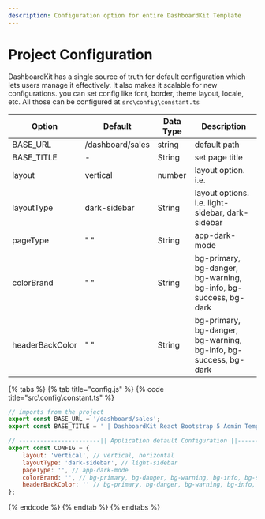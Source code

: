 ```yaml
---
description: Configuration option for entire DashboardKit Template
---
```


# Project Configuration

DashboardKit has a single source of truth for default configuration which lets users manage it effectively. It also makes it scalable for new configurations. you can set config like font, border, theme layout, locale, etc. All those can be configured at `src\config\constant.ts`

| **Option**      | **Default**      | **Data Type** | **Description**                                                 |
| --------------- | ---------------- | ------------- | --------------------------------------------------------------- |
| BASE\_URL       | /dashboard/sales | string        | default path                                                    |
| BASE\_TITLE     | -                | String        | set page title                                                  |
| layout          | vertical         | number        | layout option. i.e.                                             |
| layoutType      | dark-sidebar     | String        | layout options. i.e. light-sidebar, dark-sidebar                |
| pageType        | " "              | String        | app-dark-mode                                                   |
| colorBrand      | " "              | String        | bg-primary, bg-danger, bg-warning, bg-info, bg-success, bg-dark |
| headerBackColor | " "              | String        | bg-primary, bg-danger, bg-warning, bg-info, bg-success, bg-dark |



{% tabs %}
{% tab title="config.js" %}
{% code title="src\config\constant.ts" %}
```javascript
// imports from the project
export const BASE_URL = '/dashboard/sales';
export const BASE_TITLE = ' | DashboardKit React Bootstrap 5 Admin Template';

// -----------------------|| Application default Configuration ||-----------------------//
export const CONFIG = {
    layout: 'vertical', // vertical, horizontal
    layoutType: 'dark-sidebar', // light-sidebar
    pageType: '', // app-dark-mode
    colorBrand: '', // bg-primary, bg-danger, bg-warning, bg-info, bg-success, bg-dark
    headerBackColor: '' // bg-primary, bg-danger, bg-warning, bg-info, bg-success, bg-dark
};

```
{% endcode %}
{% endtab %}
{% endtabs %}
